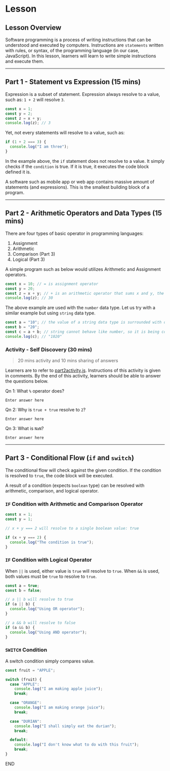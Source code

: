 # Lesson

## Lesson Overview

Software programming is a process of writing instructions that can be understood and executed by computers. Instructions are `statements` written with rules, or syntax, of the programming language (in our case, JavaScript). In this lesson, learners will learn to write simple instructions and execute them.

---

## Part 1 - Statement vs Expression (15 mins)

Expression is a subset of statement. Expression always resolve to a value, such as: `1 + 2` will resolve `3`.

```js
const x = 1;
const y = 2;
const z = x + y;
console.log(z); // 3
```

Yet, not every statements will resolve to a value, such as:

```js
if (1 + 2 === 3) {
  console.log("I am three");
}
```

In the example above, the `if` statement does not resolve to a value. It simply checks if the `condition` is true. If it is true, it executes the code block defined it is.

A software such as mobile app or web app contains massive amount of statements (and expressions). This is the smallest building block of a program.

---

## Part 2 - Arithmetic Operators and Data Types (15 mins)

There are four types of basic operator in programming languages:

1. Assignment
1. Arithmetic
1. Comparison (Part 3)
1. Logical (Part 3)

A simple program such as below would utilizes Arithmetic and Assignment operators.

```js
const x = 10; // = is assignment operator
const y = 20;
const z = x + y; // + is an arithmetic operator that sums x and y, the resolved value is assigned to z with = operator.
console.log(z); // 30
```

The above example are used with the `number` data type. Let us try with a similar example but using `string` data type.

```js
const a = "10"; // the value of a string data type is surrounded with double quote (").
const b = "20";
const c = a + b; // string cannot behave like number, so it is being concatenated.
console.log(c); // "1020"
```

### Activity - Self Discovery (30 mins)

> 20 mins activity and 10 mins sharing of answers

Learners are to refer to [part2activity.js](./src/lesson/part2activity.js). Instructions of this activity is given in comments. By the end of this activity, learners should be able to answer the questions below.

Qn 1: What `%` operator does?

```
Enter answer here
```

Qn 2: Why is `true + true` resolve to `2`?

```
Enter answer here
```

Qn 3: What is `NaN`?

```
Enter answer here
```

---

## Part 3 - Conditional Flow (`if` and `switch`)

The conditional flow will check against the given condition. If the condition is resolved to `true`, the code block will be executed.

A result of a condition (expects `boolean` type) can be resolved with arithmetic, comparison, and logical operator.

### `IF` Condition with Arithmetic and Comparison Operator

```js
const x = 1;
const y = 1;

// x + y === 2 will resolve to a single boolean value: true

if (x + y === 2) {
  console.log("The condition is true");
}
```

### `IF` Condition with Logical Operator

When `||` is used, either value is `true` will resolve to `true`.
When `&&` is used, both values must be `true` to resolve to `true`.

```js
const a = true;
const b = false;

// a || b will resolve to true
if (a || b) {
  console.log("Using OR operator");
}

// a && b will resolve to false
if (a && b) {
  console.log("Using AND operator");
}
```

### `SWITCH` Condition

A switch condition simply compares value.

```js
const fruit = "APPLE";

switch (fruit) {
  case "APPLE":
    console.log("I am making apple juice");
    break;

  case "ORANGE":
    console.log("I am making orange juice");
    break;

  case "DURIAN":
    console.log("I shall simply eat the durian");
    break;

  default:
    console.log("I don't know what to do with this fruit");
    break;
}
```

END
